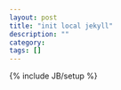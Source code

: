 ```yaml
---
layout: post
title: "init local jekyll"
description: ""
category: 
tags: []
---
```

{% include JB/setup %}

